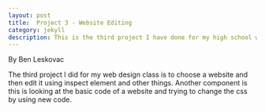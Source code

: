 ```yaml
---
layout: post
title:  Project 3 - Website Editing
category: jekyll 
description: This is the third project I have done for my high school web design class
---
```


By Ben Leskovac

The third project I did for my web design class is to choose a website and then edit it using inspect element and other things. Another component is this is looking at the basic code of a website and trying to change the css by using new code.
